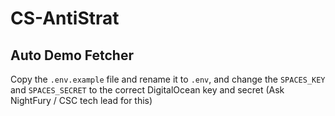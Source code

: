 # CS-AntiStrat

## Auto Demo Fetcher
Copy the `.env.example` file and rename it to `.env`, and change the `SPACES_KEY` and `SPACES_SECRET` to the correct DigitalOcean key and secret (Ask NightFury / CSC tech lead for this)